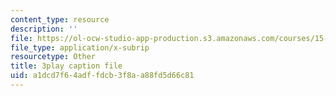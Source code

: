 ```yaml
---
content_type: resource
description: ''
file: https://ol-ocw-studio-app-production.s3.amazonaws.com/courses/15-401-finance-theory-i-fall-2008/a1dcd7f64adffdcb3f8aa88fd5d66c81_tL7Lcl90Sc0.srt
file_type: application/x-subrip
resourcetype: Other
title: 3play caption file
uid: a1dcd7f6-4adf-fdcb-3f8a-a88fd5d66c81
---
```

